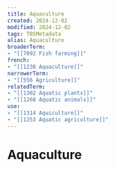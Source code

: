 ```yaml
---
title: Aquaculture
created: 2024-12-02
modified: 2024-12-02
tags: TBSMetadata
alias: Aquaculture
broaderTerm:
- "[[7892 Fish farming]]"
french:
- "[[1238 Aquaculture]]"
narrowerTerm:
- "[[556 Agriculture]]"
relatedTerm:
- "[[1302 Aquatic plants]]"
- "[[1268 Aquatic animals]]"
use:
- "[[1314 Aquiculture]]"
- "[[1253 Aquatic agriculture]]"
---
```

# Aquaculture

